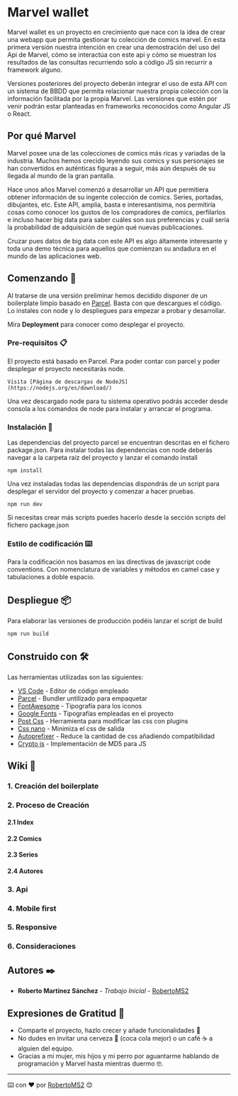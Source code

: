 # Marvel wallet

Marvel wallet es un proyecto en crecimiento que nace con la idea de crear una webapp que permita gestionar tu colección de comics marvel. En esta primera versión nuestra intención en crear una demostración del uso del Api de Marvel, cómo se interactúa con este api y cómo se muestran los resultados de las consultas recurriendo solo a código JS sin recurrir a framework alguno.

Versiones posteriores del proyecto deberán integrar el uso de esta API con un sistema de BBDD que permita relacionar nuestra propia colección con la información facilitada por la propia Marvel. Las versiones que estén por venir podrán estar planteadas en frameworks reconocidos como Angular JS o React.

## Por qué Marvel

Marvel posee una de las colecciones de comics más ricas y variadas de la industria. Muchos hemos crecido leyendo sus comics y sus personajes se han convertidos en auténticas figuras a seguir, más aún después de su llegada al mundo de la gran pantalla.

Hace unos años Marvel comenzó a desarrollar un API que permitiera obtener información de su ingente colección de comics. Series, portadas, dibujantes, etc. Este API, amplia, basta e interesantísima, nos permitiría cosas como conocer los gustos de los compradores de comics, perfilarlos e incluso hacer big data para saber cuáles son sus preferencias y cuál sería la probabilidad de adquisición de según qué nuevas publicaciones.

Cruzar pues datos de big data con este API es algo áltamente interesante y toda una demo técnica para aquellos que comienzan su andadura en el mundo de las aplicaciones web.

## Comenzando 🚀

Al tratarse de una versión preliminar hemos decidido disponer de un boilerplate limpio basado en [Parcel](https://parceljs.org/). Basta con que descargues el código. Lo instales con node y lo despliegues para empezar a probar y desarrollar.

Mira **Deployment** para conocer como desplegar el proyecto.


### Pre-requisitos 📋

El proyecto está basado en Parcel. Para poder contar con parcel y poder desplegar el proyecto necesitarás node. 

```
Visita [Página de descargas de NodeJS](https://nodejs.org/es/download/)
```

Una vez descargado node para tu sistema operativo podrás acceder desde consola a los comandos de node para instalar y arrancar el programa.

### Instalación 🔧

Las dependencias del proyecto parcel se encuentran descritas en el fichero package.json. Para instalar todas las dependencias con node deberás navegar a la carpeta raiz del proyecto y lanzar el comando install

```
npm install
```

Una vez instaladas todas las dependencias dispondrás de un script para desplegar el servidor del proyecto y comenzar a hacer pruebas. 

```
npm run dev
```

Si necesitas crear más scripts puedes hacerlo desde la sección scripts del fichero package.json

### Estilo de codificación ⌨️

Para la codificación nos basamos en las directivas de javascript code conventions. Con nomenclatura de variables y métodos en camel case y tabulaciones a doble espacio.

## Despliegue 📦

Para elaborar las versiones de producción podéis lanzar el script de build

```
npm run build
```

## Construido con 🛠️

Las herramientas utilizadas son las siguientes:

* [VS Code](https://code.visualstudio.com/) - Editor de código empleado
* [Parcel](https://parceljs.org/) - Bundler untilizado para empaquetar
* [FontAwesome](https://fontawesome.com/) - Tipografía para los iconos
* [Google Fonts](https://fonts.google.com/) - Tipografías empleadas en el proyecto
* [Post Css](https://parceljs.org/css.html) - Herramienta para modificar las css con plugins
* [Css nano](https://cssnano.co/) - Minimiza el css de salida
* [Autoprefixer](https://github.com/postcss/autoprefixer) - Reduce la cantidad de css añadiendo compatibilidad
* [Crypto js](https://cryptojs.gitbook.io/docs/) - Implementación de MD5 para JS

## Wiki 📖

### 1. Creación del boilerplate



### 2. Proceso de Creación

#### 2.1 Index

#### 2.2 Comics

#### 2.3 Series

#### 2.4 Autores

### 3. Api

### 4. Mobile first

### 5. Responsive

### 6. Consideraciones

## Autores ✒️

* **Roberto Martínez Sánchez** - *Trabajo Inicial* - [RobertoMS2](https://github.com/RobertoMS2/demoProject/)

## Expresiones de Gratitud 🎁

* Comparte el proyecto, hazlo crecer y añade funcionalidades 📢
* No dudes en invitar una cerveza 🍺 (coca cola mejor) o un café ☕ a alguien del equipo.
* Gracias a mi mujer, mis hijos y mi perro por aguantarme hablando de programación y Marvel hasta mientras duermo 🤓.



---
⌨️ con ❤️ por [RobertoMS2](https://github.com/RobertoMS2/demoProject/) 😊
